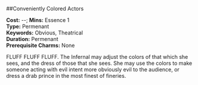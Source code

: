 ##Conveniently Colored Actors

**Cost:** --; **Mins:** Essence 1<br />
**Type:** Permenant<br />
**Keywords:** Obvious, Theatrical<br />
**Duration:** Permenant<br />
**Prerequisite Charms:** None

FLUFF FLUFF FLUFF.
The Infernal may adjust the colors of that which she sees, and the dress of those that she sees.
She may use the colors to make someone acting with evil intent more obviously evil to the audience, or dress a drab prince in the most finest of fineries.
